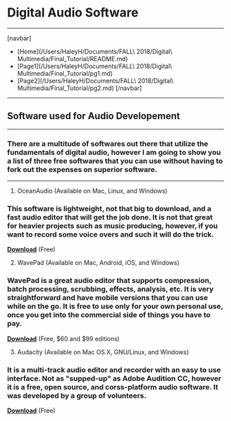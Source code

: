 #  __Digital Audio Software__
---
[navbar]
* [Home](/Users/HaleyH/Documents/FALL\ 2018/Digital\ Multimedia/Final_Tutorial/README.md)
* [Page1](/Users/HaleyH/Documents/FALL\ 2018/Digital\ Multimedia/Final_Tutorial/pg1.md)
* [Page2](/Users/HaleyH/Documents/FALL\ 2018/Digital\ Multimedia/Final_Tutorial/pg2.md)
[/navbar]
---

## __Software used for Audio Developement__
---
### There are a multitude of softwares out there that utilize the fundamentals of digital audio, however I am going to show you a list of three free softwares that you can use without having to fork out the expenses on superior software. 
---

1. OceanAudio (Available on Mac, Linux, and Windows)
###  This software is lightweight, not that big to download, and a fast audio editor that will get the job done. It is not that great for heavier projects such as music producing, however, if you want to record some voice overs and such it will do the trick. 

[**Download**](http://www.ocenaudio.com/) (Free)

2. WavePad (Available on Mac, Android, iOS, and Windows)
### WavePad is a great audio editor that supports compression, batch processing, scrubbing, effects, analysis, etc. It is very straightforward and have mobile versions that you can use while on the go. It is free to use only for your own personal use, once you get into the commercial side of things you have to pay. 

[**Download**](https://www.nch.com.au/wavepad/index.html) (Free, $60 and $99 editions)

3. Audacity (Available on Mac OS X, GNU/Linux, and Windows)
### It is a multi-track audio editor and recorder with an easy to use interface. Not as "supped-up" as Adobe Audition CC, however it is a free, open source, and corss-platform audio software. It was developed by a group of volunteers. 

[**Download**](https://www.audacityteam.org/) (Free)

